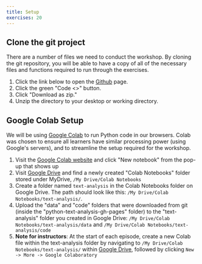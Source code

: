 ```yaml
---
title: Setup
exercises: 20
---
```


## Clone the git project

There are a number of files we need to conduct the workshop. By cloning the git repository, you will be able to have a copy of all of the necessary files and functions required to run through the exercises.

1. Click the link below to open the [Github](https://github.com/carpentries-incubator/python-text-analysis) page.
2. Click the green "Code <>" button.
3. Click "Download as zip."
4. Unzip the directory to your desktop or working directory.

## Google Colab Setup
We will be using [Google Colab](https://research.google.com/colaboratory/faq.html) to run Python code in our browsers. Colab was chosen to ensure all learners have similar processing power (using Google's servers), and to streamline the setup required for the workshop. 

1. Visit the [Google Colab website](https://colab.research.google.com/) and click "New notebook" from the pop-up that shows up
2. Visit [Google Drive](https://drive.google.com/drive/my-drive) and find a newly created "Colab Notebooks" folder stored under MyDrive, ```/My Drive/Colab Notebooks```
3. Create a folder named ```text-analysis``` in the Colab Notebooks folder on Google Drive. The path should look like this: ```/My Drive/Colab Notebooks/text-analysis/```.
4. Upload the "data" and "code" folders that were downloaded from git (inside the "python-text-analysis-gh-pages" folder)  to the "text-analysis" folder you created in Google Drive: ```/My Drive/Colab Notebooks/text-analysis/data``` and  ```/My Drive/Colab Notebooks/text-analysis/code```
5. **Note for instructors**: At the start of each episode, create a new Colab file within the text-analysis folder by navigating to ```/My Drive/Colab Notebooks/text-analysis/``` within [Google Drive](https://drive.google.com/drive/my-drive), followed by clicking ```New -> More -> Google Colaboratory```


